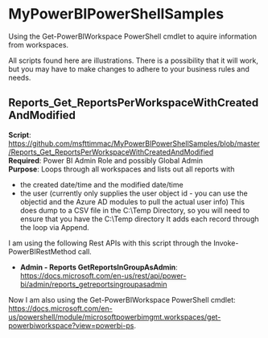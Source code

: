 # MyPowerBIPowerShellSamples
Using the Get-PowerBIWorkspace PowerShell cmdlet to aquire information from workspaces.

All scripts found here are illustrations.  There is a possibility that it will work, but you may have to make changes to adhere to your business rules and needs.


## Reports_Get_ReportsPerWorkspaceWithCreatedAndModified
**Script**: https://github.com/msfttimmac/MyPowerBIPowerShellSamples/blob/master/Reports_Get_ReportsPerWorkspaceWithCreatedAndModified <br>
**Required**: Power BI Admin Role and possibly Global Admin<br>
**Purpose**:
Loops through all workspaces and lists out all reports with 
 - the created date/time and the modified date/time
 - the user (currently only supplies the user object id - you can use the objectid and the Azure AD modules to pull the actual user info)
This does dump to a CSV file in the C:\Temp Directory, so you will need to ensure that you have the C:\Temp directory
It adds each record through the loop via Append.

I am using the following Rest APIs with this script through the Invoke-PowerBIRestMethod call.
 - **Admin - Reports GetReportsInGroupAsAdmin**: https://docs.microsoft.com/en-us/rest/api/power-bi/admin/reports_getreportsingroupasadmin
 
Now I am also using the Get-PowerBIWorkspace PowerShell cmdlet: https://docs.microsoft.com/en-us/powershell/module/microsoftpowerbimgmt.workspaces/get-powerbiworkspace?view=powerbi-ps.








